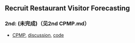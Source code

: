 ## Recruit Restaurant Visitor Forecasting
### 2nd: (未完成)（见2nd CPMP.md）
- [CPMP][1], [discussion][2], [code][3]

  [1]: https://www.kaggle.com/cpmpml
  [2]: https://www.kaggle.com/c/web-traffic-time-series-forecasting/discussion/39395#220847
  [3]: https://github.com/jfpuget/Kaggle/tree/master/WebTrafficPrediction